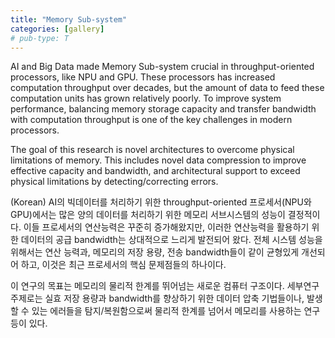```yaml
---
title: "Memory Sub-system"
categories: [gallery]
# pub-type: T
---
```


AI and Big Data made Memory Sub-system crucial in throughput-oriented processors, like NPU and GPU. These processors has increased computation throughput over decades, but the amount of data to feed these computation units has grown relatively poorly. To improve system performance, balancing memory storage capacity and transfer bandwidth with computation throughput is one of the key challenges in modern processors.

The goal of this research is novel architectures to overcome physical limitations of memory. This includes novel data compression to improve effective capacity and bandwidth, and architectural support to exceed physical limitations by detecting/correcting errors.

(Korean) AI의 빅데이터를 처리하기 위한 throughput-oriented 프로세서(NPU와 GPU)에서는 많은 양의 데이터를 처리하기 위한 메모리 서브시스템의 성능이 결정적이다. 이들 프로세서의 연산능력은 꾸준히 증가해왔지만, 이러한 연산능력을 활용하기 위한 데이터의 공급 bandwidth는 상대적으로 느리게 발전되어 왔다. 전체 시스템 성능을 위해서는 연산 능력과, 메모리의 저장 용량, 전송 bandwidth들이 같이 균형있게 개선되어 하고, 이것은 최근 프로세서의 핵심 문제점들의 하나이다.

이 연구의 목표는 메모리의 물리적 한계를 뛰어넘는 새로운 컴퓨터 구조이다. 세부연구 주제로는 실효 저장 용량과 bandwidth를 향상하기 위한 데이터 압축 기법들이나, 발생할 수 있는 에러들을 탐지/복원함으로써 물리적 한계를 넘어서 메모리를 사용하는 연구 등이 있다.

